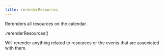 ```yaml
---
title: rerenderResources
---
```


Rerenders all resources on the calendar.

<div class='spec' markdown='1'>
.rerenderResources()
</div>

Will rerender anything related to resources or the events that are associated with them.
